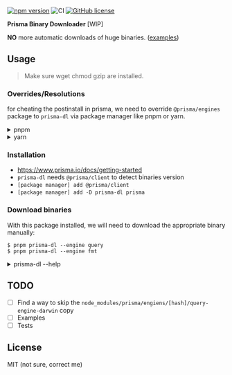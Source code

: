 [![npm version](https://badge.fury.io/js/prisma-dl.svg)](https://www.npmjs.com/package/prisma-dl)
![CI](https://github.com/youjinbu/prisma-dl/workflows/ci/badge.svg)
[![GitHub license](https://img.shields.io/badge/license-MIT-lightgrey.svg?maxAge=2592000)]()

**Prisma Binary Downloader** [WIP]

**NO** more automatic downloads of huge binaries. ([examples](/examples))

## Usage

> Make sure wget chmod gzip are installed.

### Overrides/Resolutions

for cheating the postinstall in prisma, we need to override `@prisma/engines` package to `prisma-dl` via package manager like pnpm or yarn.

<details>
  <summary>pnpm</summary>

```json
{
  "pnpm": {
    "overrides": {
      "@prisma/engines": "npm:prisma-dl@latest"
    }
  }
}
```
</details>

<details>
  <summary>yarn</summary>

```json
{
  "resolutions": {
    "@prisma/engines": "prisma-dl tgz url"
  }
}
```
</details>

### Installation

- https://www.prisma.io/docs/getting-started
- `prisma-dl` needs `@prisma/client` to detect binaries version
- `[package manager] add @prisma/client`
- `[package manager] add -D prisma-dl prisma`


### Download binaries

With this package installed, we will need to download the appropriate binary manually:

```
$ pnpm prisma-dl --engine query
$ pnpm prisma-dl --engine fmt
```

<details>
<summary>prisma-dl --help</summary>

```
Usage

  $ prisma-dl  [options]

Options

   -h, --help  Display this help message
     --engine  Engine type
               <query|fmt|migration|introspection>
               Defaults to query
   --platform  Engine Platform
               <native|darwin|linux-musl|windows|...>
               Defaults to native
    --project  Project Root
               Defaults to current directory
      --print  Print fetch options without downloading binary
        --out  Output dir
               Defaults to [project root]/binaries
```
</details>

## TODO

- [ ] Find a way to skip the `node_modules/prisma/engiens/[hash]/query-engine-darwin` copy
- [ ] Examples
- [ ] Tests

## License

MIT (not sure, correct me)
